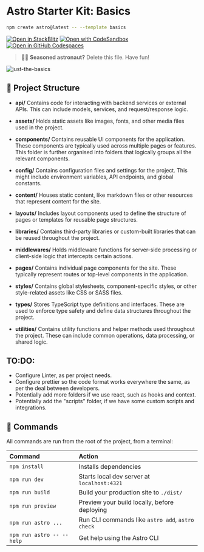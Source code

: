 # Astro Starter Kit: Basics

```sh
npm create astro@latest -- --template basics
```

[![Open in StackBlitz](https://developer.stackblitz.com/img/open_in_stackblitz.svg)](https://stackblitz.com/github/withastro/astro/tree/latest/examples/basics)
[![Open with CodeSandbox](https://assets.codesandbox.io/github/button-edit-lime.svg)](https://codesandbox.io/p/sandbox/github/withastro/astro/tree/latest/examples/basics)
[![Open in GitHub Codespaces](https://github.com/codespaces/badge.svg)](https://codespaces.new/withastro/astro?devcontainer_path=.devcontainer/basics/devcontainer.json)

> 🧑‍🚀 **Seasoned astronaut?** Delete this file. Have fun!

![just-the-basics](https://github.com/withastro/astro/assets/2244813/a0a5533c-a856-4198-8470-2d67b1d7c554)

## 🚀 Project Structure

- **api/**
  Contains code for interacting with backend services or external APIs. This can include models, services, and request/response logic.

- **assets/**
  Holds static assets like images, fonts, and other media files used in the project.

- **components/**
  Contains reusable UI components for the application. These components are typically used across multiple pages or features. This folder is further organised into folders that logically groups all the relevant components.

- **config/**
  Contains configuration files and settings for the project. This might include environment variables, API endpoints, and global constants.

- **content/**
  Houses static content, like markdown files or other resources that represent content for the site.

- **layouts/**
  Includes layout components used to define the structure of pages or templates for reusable page structures.

- **libraries/**
  Contains third-party libraries or custom-built libraries that can be reused throughout the project.

- **middlewares/**
  Holds middleware functions for server-side processing or client-side logic that intercepts certain actions.

- **pages/**
  Contains individual page components for the site. These typically represent routes or top-level components in the application.

- **styles/**
  Contains global stylesheets, component-specific styles, or other style-related assets like CSS or SASS files.

- **types/**
  Stores TypeScript type definitions and interfaces. These are used to enforce type safety and define data structures throughout the project.

- **utilities/**
  Contains utility functions and helper methods used throughout the project. These can include common operations, data processing, or shared logic.

## TO:DO: 
- Configure Linter, as per project needs.
- Configure prettier so the code format works everywhere the same, as per the deal between developers.
- Potentially add more folders if we use react, such as hooks and context.
- Potentially add the "scripts" folder, if we have some custom scripts and integrations.

## 🧞 Commands

All commands are run from the root of the project, from a terminal:

| Command                   | Action                                           |
| :------------------------ | :----------------------------------------------- |
| `npm install`             | Installs dependencies                            |
| `npm run dev`             | Starts local dev server at `localhost:4321`      |
| `npm run build`           | Build your production site to `./dist/`          |
| `npm run preview`         | Preview your build locally, before deploying     |
| `npm run astro ...`       | Run CLI commands like `astro add`, `astro check` |
| `npm run astro -- --help` | Get help using the Astro CLI                     |